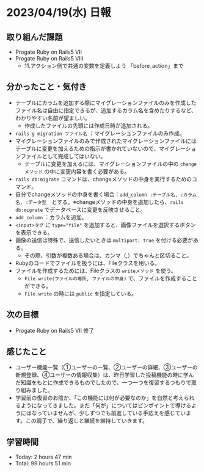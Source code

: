 # 2023/04/19(水) 日報
## 取り組んだ課題
- Progate Ruby on Rails5 Ⅶ
- Progate Ruby on Rails5 Ⅷ
  - 11.アクション側で共通の変数を定義しよう 「before_action」まで

## 分かったこと・気付き
- テーブルにカラムを追加する際にマイグレーションファイルのみを作成したファイル名は自由に指定できるが、追加するカラム名を含めたりするなど、わかりやすい名前が望ましい。
  - 作成したファイルの先頭には作成日時が追加される。
- `rails g migration ファイル名` ：マイグレーションファイルのみ作成。
- マイグレーションファイルのみで作成されたマイグレーションファイルにはテーブルに変更を加えるための指示が書かれていないので、マイグレーションファイルとして完成してはいない。
  - テーブルに変更を加えるには、マイグレーションファイルの中の `changeメソッド` の中に変更内容を書く必要がある。
- `rails db:migrate` コマンドは、changeメソッドの中身を実行するためのコマンド。
- 自分でchangeメソッドの中身を書く場合：`add_column :テーブル名, :カラム名, :データ型`　とする。※changeメソッドの中身を追加したら、`rails db:migrate` でデータベースに変更を反映させること。
- `add_column` ：カラムを追加。
- `<input>タグ` に `type="file"` を追加すると、画像ファイルを選択するボタンを表示できる。
- 画像の送信は特殊で、送信したいときは `multipart: true` を付ける必要がある。
  - その際、引数が複数ある場合は、カンマ（,）でちゃんと区切ること。
- Rubyのコードでファイルを扱うには、Fileクラスを用いる。
- ファイルを作成するためには、Fileクラスの `writeメソッド` を使う。
  - `File.write(ファイルの場所, ファイルの中身)` で、ファイルを作成することができる。
  - `File.write` の時には `public` を指定している。

## 次の目標
- Progate Ruby on Rails5 Ⅶ 修了

## 感じたこと
- ユーザー機能一覧（①ユーザーの一覧、②ユーザーの詳細、③ユーザーの新規登録、④ユーザーの情報収集）は、昨日学習した投稿機能の時に学んだ知識をもとに作成できるものでしたので、一つ一つを復習するつもりで取り組みました。
- 学習前の復習のお陰か、「この機能には何が必要なのか」を自然と考えられるようになってきました。まだ「何が」についてはピンポイントで導けるようにはなっていませんが、少しずつでも前進している手応えを感じています。この調子で、繰り返しと継続を維持していきます。

## 学習時間
- Today:  2 hours 47 min
- Total: 99 hours 51 min
